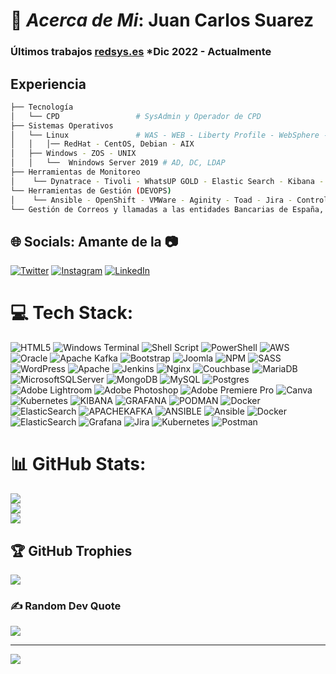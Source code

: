 # 💫 *Acerca de Mi*: Juan Carlos Suarez   

### Últimos trabajos [redsys.es](https://redsys.es) *Dic 2022 - Actualmente
    
## Experiencia

```bash
├── Tecnología
│   └── CPD                 # SysAdmin y Operador de CPD
├── Sistemas Operativos
│   └── Linux               # WAS - WEB - Liberty Profile - WebSphere - JBOSS -  Systemd - Gestor de paquetes, FileSystem, manejo de comandos vía Terminal y consolas
│   │   │── RedHat - CentOS, Debian - AIX
│   ├── Windows - ZOS - UNIX 
│   │   └──  Wnindows Server 2019 # AD, DC, LDAP
├── Herramientas de Monitoreo 
│    └── Dynatrace - Tivoli - WhatsUP GOLD - Elastic Search - Kibana - Prisma -Stratus - Service -Now
└── Herramientas de Gestión (DEVOPS)
│    └── Ansible - OpenShift - VMWare - Aginity - Toad - Jira - Control-M
└── Gestión de Correos y llamadas a las entidades Bancarias de España, y marcas como MasterCard, VISA, Amex, Dinners entre otras en Europa y America 
```

## 🌐 Socials:      **Amante de la** 📷
[![Twitter](https://img.shields.io/badge/Twitter-%230077B5.svg?logo=Twitter&logoColor=white)](https://twitter.com/jcsuarez73) [![Instagram](https://img.shields.io/badge/Instagram-%23E4405F.svg?logo=Instagram&logoColor=white)](https://instagram.com/jcfotografiaes) [![LinkedIn](https://img.shields.io/badge/LinkedIn-%230077B5.svg?logo=linkedin&logoColor=white)](https://www.linkedin.com/in/jcphotochile/)
# 💻 Tech Stack:
![HTML5](https://img.shields.io/badge/html5-%23E34F26.svg?style=for-the-badge&logo=html5&logoColor=white) ![Windows Terminal](https://img.shields.io/badge/Windows%20Terminal-%234D4D4D.svg?style=for-the-badge&logo=windows-terminal&logoColor=white) ![Shell Script](https://img.shields.io/badge/shell_script-%23121011.svg?style=for-the-badge&logo=gnu-bash&logoColor=white) ![PowerShell](https://img.shields.io/badge/PowerShell-%235391FE.svg?style=for-the-badge&logo=powershell&logoColor=white) ![AWS](https://img.shields.io/badge/AWS-%23FF9900.svg?style=for-the-badge&logo=amazon-aws&logoColor=white) ![Oracle](https://img.shields.io/badge/Oracle-F80000?style=for-the-badge&logo=oracle&logoColor=white) ![Apache Kafka](https://img.shields.io/badge/Apache%20Kafka-000?style=for-the-badge&logo=apachekafka) ![Bootstrap](https://img.shields.io/badge/bootstrap-%238511FA.svg?style=for-the-badge&logo=bootstrap&logoColor=white) ![Joomla](https://img.shields.io/badge/joomla-%235091CD.svg?style=for-the-badge&logo=joomla&logoColor=white) ![NPM](https://img.shields.io/badge/NPM-%23CB3837.svg?style=for-the-badge&logo=npm&logoColor=white) ![SASS](https://img.shields.io/badge/SASS-hotpink.svg?style=for-the-badge&logo=SASS&logoColor=white) ![WordPress](https://img.shields.io/badge/WordPress-%23117AC9.svg?style=for-the-badge&logo=WordPress&logoColor=white) ![Apache](https://img.shields.io/badge/apache-%23D42029.svg?style=for-the-badge&logo=apache&logoColor=white) ![Jenkins](https://img.shields.io/badge/jenkins-%232C5263.svg?style=for-the-badge&logo=jenkins&logoColor=white) ![Nginx](https://img.shields.io/badge/nginx-%23009639.svg?style=for-the-badge&logo=nginx&logoColor=white) ![Couchbase](https://img.shields.io/badge/Couchbase-EA2328?style=for-the-badge&logo=couchbase&logoColor=white) ![MariaDB](https://img.shields.io/badge/MariaDB-003545?style=for-the-badge&logo=mariadb&logoColor=white) ![MicrosoftSQLServer](https://img.shields.io/badge/Microsoft%20SQL%20Server-CC2927?style=for-the-badge&logo=microsoft%20sql%20server&logoColor=white) ![MongoDB](https://img.shields.io/badge/MongoDB-%234ea94b.svg?style=for-the-badge&logo=mongodb&logoColor=white) ![MySQL](https://img.shields.io/badge/mysql-%2300000f.svg?style=for-the-badge&logo=mysql&logoColor=white) ![Postgres](https://img.shields.io/badge/postgres-%23316192.svg?style=for-the-badge&logo=postgresql&logoColor=white) ![Adobe Lightroom](https://img.shields.io/badge/Adobe%20Lightroom-31A8FF.svg?style=for-the-badge&logo=Adobe%20Lightroom&logoColor=white) ![Adobe Photoshop](https://img.shields.io/badge/adobe%20photoshop-%2331A8FF.svg?style=for-the-badge&logo=adobe%20photoshop&logoColor=white) ![Adobe Premiere Pro](https://img.shields.io/badge/Adobe%20Premiere%20Pro-9999FF.svg?style=for-the-badge&logo=Adobe%20Premiere%20Pro&logoColor=white) ![Canva](https://img.shields.io/badge/Canva-%2300C4CC.svg?style=for-the-badge&logo=Canva&logoColor=white) ![Kubernetes](https://img.shields.io/badge/kubernetes-%23326ce5.svg?style=for-the-badge&logo=kubernetes&logoColor=white) ![KIBANA](https://img.shields.io/badge/kibana-005571.svg?style=for-the-badge&logo=kibana&logoColor=white&color=%23005571) ![GRAFANA](https://img.shields.io/badge/grafana-F46800.svg?style=for-the-badge&logo=grafana&logoColor=white&color=%23F46800) ![PODMAN](https://img.shields.io/badge/podman-892CA0.svg?style=for-the-badge&logo=podman&logoColor=white) ![Docker](https://img.shields.io/badge/docker-%230db7ed.svg?style=for-the-badge&logo=docker&logoColor=white) ![ElasticSearch](https://img.shields.io/badge/-ElasticSearch-005571?style=for-the-badge&logo=elasticsearch) ![APACHEKAFKA](https://img.shields.io/badge/apachekafka-231F20.svg?style=for-the-badge&logo=apachekafka&logoColor=white&color=%23231F20) ![ANSIBLE](https://img.shields.io/badge/ansible-%231A1918.svg?style=for-the-badge&logo=ansible&logoColor=white) ![Ansible](https://img.shields.io/badge/ansible-%231A1918.svg?style=for-the-badge&logo=ansible&logoColor=white) ![Docker](https://img.shields.io/badge/docker-%230db7ed.svg?style=for-the-badge&logo=docker&logoColor=white) ![ElasticSearch](https://img.shields.io/badge/-ElasticSearch-005571?style=for-the-badge&logo=elasticsearch) ![Grafana](https://img.shields.io/badge/grafana-%23F46800.svg?style=for-the-badge&logo=grafana&logoColor=white) ![Jira](https://img.shields.io/badge/jira-%230A0FFF.svg?style=for-the-badge&logo=jira&logoColor=white) ![Kubernetes](https://img.shields.io/badge/kubernetes-%23326ce5.svg?style=for-the-badge&logo=kubernetes&logoColor=white) ![Postman](https://img.shields.io/badge/Postman-FF6C37?style=for-the-badge&logo=postman&logoColor=white)
# 📊 GitHub Stats:
![](https://github-readme-stats.vercel.app/api?username=jcsuarez73&theme=blue-green&hide_border=false&include_all_commits=false&count_private=false)<br/>
![](https://github-readme-streak-stats.herokuapp.com/?user=jcsuarez73&theme=blue-green&hide_border=false)<br/>
![](https://github-readme-stats.vercel.app/api/top-langs/?username=jcsuarez73&theme=blue-green&hide_border=false&include_all_commits=false&count_private=false&layout=compact)

## 🏆 GitHub Trophies
![](https://github-profile-trophy.vercel.app/?username=jcsuarez73&theme=matrix&no-frame=false&no-bg=true&margin-w=4)

### ✍️ Random Dev Quote
![](https://quotes-github-readme.vercel.app/api?type=horizontal&theme=radical)

---
[![](https://visitcount.itsvg.in/api?id=jcsuarez73&icon=0&color=0)](https://visitcount.itsvg.in)

<!-- Proudly created with GPRM ( https://gprm.itsvg.in ) -->
